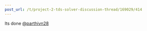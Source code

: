 ```yaml
---
post_url: /t/project-2-tds-solver-discussion-thread/169029/414
---
```

Its done [@parthivn28](/u/parthivn28)